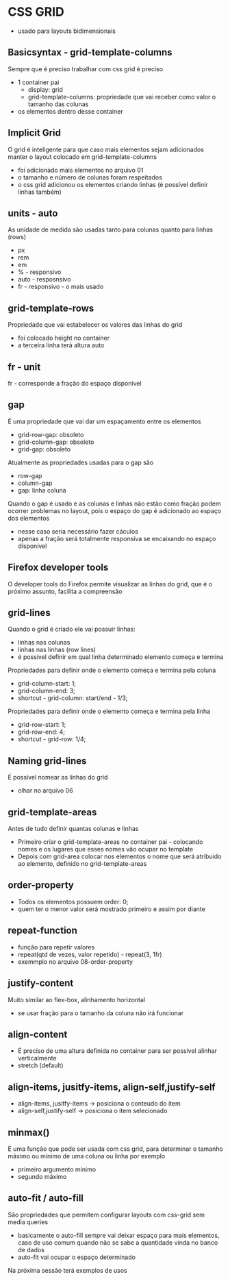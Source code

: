 # CSS GRID

- usado para layouts bidimensionais

## Basicsyntax - grid-template-columns

Sempre que é preciso trabalhar com css grid é preciso
- 1 container pai
   * display: grid
   * grid-template-columns: propriedade que vai receber como valor o tamanho das colunas
- os elementos dentro desse container

## Implicit Grid

O grid é inteligente para que caso mais elementos sejam adicionados manter o layout colocado em grid-template-columns
- foi adicionado mais elementos no arquivo 01
- o tamanho e número de colunas foram respeitados
- o css grid adicionou os elementos criando linhas (é possível definir linhas também)

## units - auto

As unidade de medida são usadas tanto para colunas quanto para linhas (rows)
- px
- rem
- em
- % - responsivo
- auto - resposnsivo
- fr - responsivo - o mais usado

## grid-template-rows

Propriedade que vai estabelecer os valores das linhas do grid
- foi colocado height no container
- a terceira linha terá altura auto 

## fr - unit

fr - corresponde a fração do espaço disponível

## gap

É uma propriedade que vai dar um espaçamento entre os elementos
- grid-row-gap: obsoleto
- grid-column-gap: obsoleto
- grid-gap: obsoleto

Atualmente as propriedades usadas para o gap são
- row-gap
- column-gap
- gap: linha coluna

Quando o gap é usado e as colunas e linhas não estão como fração podem ocorrer problemas no layout, pois o espaço do gap é adicionado ao espaço dos elementos
- nesse caso seria necessário fazer cáculos
- apenas a fração será totalmente responsíva se encaixando no espaço disponível 

## Firefox developer tools

O developer tools do Firefox permite visualizar as linhas do grid, que é o próximo assunto, facilita a compreensão

## grid-lines

Quando o grid é criado ele vai possuir linhas:
- linhas nas colunas
- linhas nas linhas (row lines)
- é possível definir em qual linha determinado elemento começa e termina

Propriedades para definir onde o elemento começa e termina pela coluna
- grid-column-start: 1;
- grid-column-end: 3;
- shortcut - grid-column: start/end - 1/3;

Propriedades para definir onde o elemento começa e termina pela linha
- grid-row-start: 1;
- grid-row-end: 4;
- shortcut - grid-row: 1/4;

## Naming grid-lines

É possível nomear as linhas do grid
- olhar no arquivo 06

## grid-template-areas

Antes de tudo definir quantas colunas e linhas 
- Primeiro criar o grid-template-areas no container pai - colocando nomes e os lugares que esses nomes vão ocupar no template
- Depois com grid-area colocar nos elementos o nome que será atribuido ao elemento, definido no grid-template-areas

## order-property

- Todos os elementos possuem order: 0;
- quem ter o menor valor será mostrado primeiro e assim por diante

## repeat-function

- função para repetir valores
- repeat(qtd de vezes, valor repetido) - repeat(3, 1fr)
- exemmplo no arquivo 08-order-property

## justify-content

Muito similar ao flex-box, alinhamento horizontal
- se usar fração para o tamanho da coluna não irá funcionar

## align-content
 
- É preciso de uma altura definida no container para ser possível alinhar verticalmente
- stretch (default)

## align-items, jusitfy-items, align-self,justify-self

- align-items, jusitfy-items -> posiciona o conteudo do item
- align-self,justify-self -> posiciona o item selecionado

## minmax()

É uma função que pode ser usada com css grid, para determinar o tamanho máximo ou mínimo de uma coluna ou linha por exemplo
- primeiro argumento mínimo
- segundo máximo

## auto-fit / auto-fill

São propriedades que permitem configurar layouts com css-grid sem media queries
- basicamente o auto-fill sempre vai deixar espaço para mais elementos, caso de uso comum quando não se sabe a quantidade vinda no banco de dados
- auto-fit vai ocupar o espaço determinado 

Na próxima sessão terá exemplos de usos 


